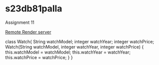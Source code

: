 # s23db81palla
Assignment 11

[Remote Render server](https://f23wb81palla.onrender.com)

class Watch{
    String watchModel;
    integer watchYear;
    integer watchPrice;
Watch(String watchModel, integer watchYear, integer watchPrice) {
        this.watchModel = watchModel;
        this.watchYear = watchYear;
        this.watchPrice = watchPrice;
    }
}

